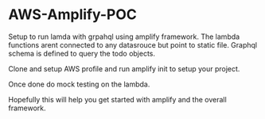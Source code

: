 # AWS-Amplify-POC
Setup to run lamda with grpahql using amplify framework. 
The lambda functions arent connected to any datasrouce but point to static file. 
Graphql schema is defined to query the todo objects. 

Clone and setup AWS profile and run amplify init to setup your project.

Once done do mock testing on the lambda. 

Hopefully this will help you get started with amplify and the overall framework.
